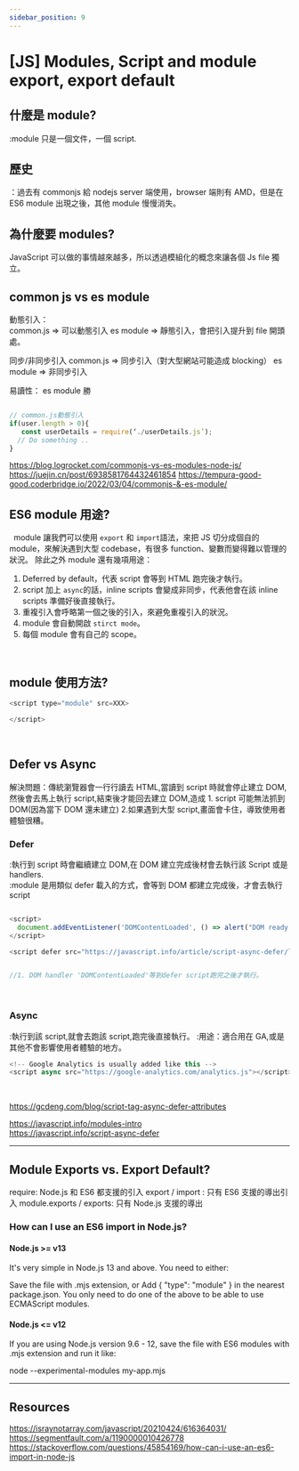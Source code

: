 ```yaml
---
sidebar_position: 9
---
```


# [JS] Modules, Script and module export, export default

## 什麼是 module?

:module 只是一個文件，一個 script.

## 歷史

：過去有 commonjs 給 nodejs server 端使用，browser 端則有 AMD，但是在 ES6 module 出現之後，其他 module 慢慢消失。

## 為什麼要 modules?

JavaScript 可以做的事情越來越多，所以透過模組化的概念來讓各個 Js file 獨立。

## common js vs es module

動態引入：  
common.js => 可以動態引入
es module => 靜態引入，會把引入提升到 file 開頭處。

同步/非同步引入
common.js => 同步引入（對大型網站可能造成 blocking）
es module => 非同步引入

易讀性：
es module 勝

```js

// common.js動態引入
if(user.length > 0){
   const userDetails = require(‘./userDetails.js’);
  // Do something ..
}

```

https://blog.logrocket.com/commonjs-vs-es-modules-node-js/
https://juejin.cn/post/6938581764432461854
https://tempura-good-good.coderbridge.io/2022/03/04/commonjs-&-es-module/

## ES6 module 用途?

&nbsp;
module 讓我們可以使用 `export` 和 `import`語法，來把 JS 切分成個自的 module，來解決遇到大型 codebase，有很多 function、變數而變得難以管理的狀況。
除此之外 module 還有幾項用途：

1. Deferred by default，代表 script 會等到 HTML 跑完後才執行。
2. script 加上 `async`的話，inline scripts 會變成非同步，代表他會在該 inline scripts 準備好後直接執行。
3. 重複引入會呼略第一個之後的引入，來避免重複引入的狀況。
4. module 會自動開啟 `stirct mode`。
5. 每個 module 會有自己的 scope。

&nbsp;

## module 使用方法?

```js
<script type="module" src=XXX>

</script>
```

&nbsp;

## Defer vs Async

解決問題：傳統瀏覽器會一行行讀去 HTML,當讀到 script 時就會停止建立 DOM,然後會去馬上執行 script,結束後才能回去建立 DOM,造成 1. script 可能無法抓到 DOM(因為當下 DOM 還未建立) 2.如果遇到大型 script,畫面會卡住，導致使用者體驗很糟。

### Defer

:執行到 script 時會繼續建立 DOM,在 DOM 建立完成後材會去執行該 Script 或是 handlers.  
:module 是用類似 defer 載入的方式，會等到 DOM 都建立完成後，才會去執行 script

```js

<script>
  document.addEventListener('DOMContentLoaded', () => alert("DOM ready after defer!"));
</script>

<script defer src="https://javascript.info/article/script-async-defer/long.js?speed=1"></script>


//1. DOM handler 'DOMContentLoaded'等到defer script跑完之後才執行。
```

&nbsp;

### Async

:執行到該 script,就會去跑該 script,跑完後直接執行。
:用途：適合用在 GA,或是其他不會影響使用者體驗的地方。

```js
<!-- Google Analytics is usually added like this -->
<script async src="https://google-analytics.com/analytics.js"></script>
```

&nbsp;

https://gcdeng.com/blog/script-tag-async-defer-attributes

https://javascript.info/modules-intro  
https://javascript.info/script-async-defer

---

## Module Exports vs. Export Default?

require: Node.js 和 ES6 都支援的引入
export / import : 只有 ES6 支援的導出引入
module.exports / exports: 只有 Node.js 支援的導出

### How can I use an ES6 import in Node.js?

#### Node.js >= v13

It's very simple in Node.js 13 and above. You need to either:

Save the file with .mjs extension, or
Add { "type": "module" } in the nearest package.json.
You only need to do one of the above to be able to use ECMAScript modules.

#### Node.js <= v12

If you are using Node.js version 9.6 - 12, save the file with ES6 modules with .mjs extension and run it like:

node --experimental-modules my-app.mjs

---

## Resources

https://israynotarray.com/javascript/20210424/616364031/
https://segmentfault.com/a/1190000010426778
https://stackoverflow.com/questions/45854169/how-can-i-use-an-es6-import-in-node-js
